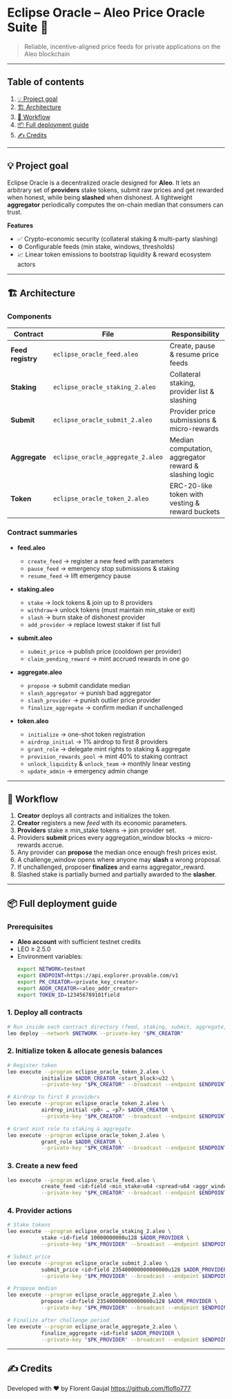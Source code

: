 # Eclipse Oracle – Aleo Price Oracle Suite 🚀

> Reliable, incentive-aligned price feeds for private applications on the Aleo blockchain

---

## Table of contents

1. [💡 Project goal](#project-goal)  
2. [🏗 Architecture](#architecture)  
3. [🔄 Workflow](#workflow)  
4. [📦 Full deployment guide](#full-deployment-guide)  
5. [✍️ Credits](#credits)

---

## 💡 Project goal

Eclipse Oracle is a decentralized oracle designed for **Aleo**. It lets an arbitrary set of **providers** stake tokens, submit raw prices and get rewarded when honest, while being **slashed** when dishonest. A lightweight **aggregator** periodically computes the on-chain median that consumers can trust.

**Features**  
- ✅ Crypto-economic security (collateral staking & multi-party slashing)  
- ⚙️ Configurable feeds (min stake, windows, thresholds)  
- 📈 Linear token emissions to bootstrap liquidity & reward ecosystem actors

---

## 🏗 Architecture

### Components

| Contract          | File                              | Responsibility                                        |
| ----------------- | --------------------------------- | ----------------------------------------------------- |
| **Feed registry** | `eclipse_oracle_feed.aleo`        | Create, pause & resume price feeds                    |
| **Staking**       | `eclipse_oracle_staking_2.aleo`   | Collateral staking, provider list & slashing          |
| **Submit**        | `eclipse_oracle_submit_2.aleo`    | Provider price submissions & micro-rewards            |
| **Aggregate**     | `eclipse_oracle_aggregate_2.aleo` | Median computation, aggregator reward & slashing logic|
| **Token**         | `eclipse_oracle_token_2.aleo`     | ERC-20-like token with vesting & reward buckets       |

### Contract summaries

- **feed.aleo**  
  - `create_feed` → register a new feed with parameters  
  - `pause_feed`  → emergency stop submissions & staking  
  - `resume_feed` → lift emergency pause  

- **staking.aleo**  
  - `stake`   → lock tokens & join up to 8 providers  
  - `withdraw`→ unlock tokens (must maintain min_stake or exit)  
  - `slash`   → burn stake of dishonest provider  
  - `add_provider` → replace lowest staker if list full  

- **submit.aleo**  
  - `submit_price` → publish price (cooldown per provider)  
  - `claim_pending_reward` → mint accrued rewards in one go  

- **aggregate.aleo**  
  - `propose`          → submit candidate median  
  - `slash_aggregator` → punish bad aggregator  
  - `slash_provider`   → punish outlier price provider  
  - `finalize_aggregate` → confirm median if unchallenged  

- **token.aleo**  
  - `initialize`           → one-shot token registration  
  - `airdrop_initial`      → 1% airdrop to first 8 providers  
  - `grant_role`           → delegate mint rights to staking & aggregate  
  - `provision_rewards_pool` → mint 40% to staking contract  
  - `unlock_liquidity` & `unlock_team` → monthly linear vesting  
  - `update_admin`         → emergency admin change  

---

## 🔄 Workflow

1. **Creator** deploys all contracts and initializes the token.  
2. **Creator** registers a new *feed* with its economic parameters.  
3. **Providers** stake ≥ min_stake tokens → join provider set.  
4. Providers **submit** prices every aggregation_window blocks → micro-rewards accrue.  
5. Any provider can **propose** the median once enough fresh prices exist.  
6. A challenge_window opens where anyone may **slash** a wrong proposal.  
7. If unchallenged, proposer **finalizes** and earns aggregator_reward.  
8. Slashed stake is partially burned and partially awarded to the **slasher**.

---

## 📦 Full deployment guide

### Prerequisites

- **Aleo account** with sufficient testnet credits  
- LEO ≥ 2.5.0  
- Environment variables:
  ```sh
  export NETWORK=testnet
  export ENDPOINT=https://api.explorer.provable.com/v1
  export PK_CREATOR=<private_key_creator>
  export ADDR_CREATOR=<aleo_addr_creator>
  export TOKEN_ID=123456789101field
  ```

### 1. Deploy all contracts

```sh
# Run inside each contract directory (feed, staking, submit, aggregate, token)
leo deploy --network $NETWORK --private-key "$PK_CREATOR"
```

### 2. Initialize token & allocate genesis balances

```sh
# Register token
leo execute --program eclipse_oracle_token_2.aleo \
           initialize $ADDR_CREATOR <start_block>u32 \
           --private-key "$PK_CREATOR" --broadcast --endpoint $ENDPOINT
```

```sh
# Airdrop to first 8 providers
leo execute --program eclipse_oracle_token_2.aleo \
           airdrop_initial <p0> … <p7> $ADDR_CREATOR \
           --private-key "$PK_CREATOR" --broadcast --endpoint $ENDPOINT
```

```sh
# Grant mint role to staking & aggregate
leo execute --program eclipse_oracle_token_2.aleo \
           grant_role $ADDR_CREATOR \
           --private-key "$PK_CREATOR" --broadcast --endpoint $ENDPOINT
```


### 3. Create a new feed

```sh
leo execute --program eclipse_oracle_feed.aleo \
           create_feed <id>field <min_stake>u64 <spread>u64 <aggr_window>u32 <val_window>u32 $ADDR_CREATOR \
           --private-key "$PK_CREATOR" --broadcast --endpoint $ENDPOINT
```

### 4. Provider actions

```sh
# Stake tokens
leo execute --program eclipse_oracle_staking_2.aleo \
           stake <id>field 10000000000u128 $ADDR_PROVIDER \
           --private-key "$PK_PROVIDER" --broadcast --endpoint $ENDPOINT
```

```sh
# Submit price
leo execute --program eclipse_oracle_submit_2.aleo \
           submit_price <id>field 235400000000000000u128 $ADDR_PROVIDER \
           --private-key "$PK_PROVIDER" --broadcast --endpoint $ENDPOINT
```

```sh
# Propose median
leo execute --program eclipse_oracle_aggregate_2.aleo \
           propose <id>field 235400000000000000u128 $ADDR_PROVIDER \
           --private-key "$PK_PROVIDER" --broadcast --endpoint $ENDPOINT
```

```sh
# Finalize after challenge period
leo execute --program eclipse_oracle_aggregate_2.aleo \
           finalize_aggregate <id>field $ADDR_PROVIDER \
           --private-key "$PK_PROVIDER" --broadcast --endpoint $ENDPOINT
```

--- 

## ✍️ Credits

Developed with ❤️ by Florent Gaujal
https://github.com/floflo777
